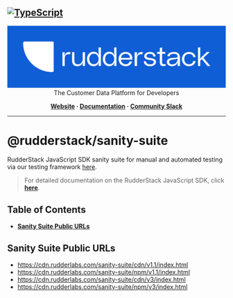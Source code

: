 ## [![TypeScript](https://img.shields.io/badge/%3C%2F%3E-TypeScript-%230074c1.svg)](https://www.typescriptlang.org/)

<p align="center">
  <a href="https://rudderstack.com/">
    <img alt="RudderStack" width="512" src="https://raw.githubusercontent.com/rudderlabs/rudder-sdk-js/develop/assets/rs-logo-full-light.jpg">
  </a>
  <br />
  <caption>The Customer Data Platform for Developers</caption>
</p>
<p align="center">
  <b>
    <a href="https://rudderstack.com">Website</a>
    ·
    <a href="https://rudderstack.com/docs/stream-sources/rudderstack-sdk-integration-guides/rudderstack-javascript-sdk/">Documentation</a>
    ·
    <a href="https://rudderstack.com/join-rudderstack-slack-community">Community Slack</a>
  </b>
</p>

---

# [](https://github.com/rudderlabs/rudder-sdk-js/blob/main/packages/sanity-suite/README.md#@rudderstack-sanity-suite)@rudderstack/sanity-suite

RudderStack JavaScript SDK sanity suite for manual and automated testing via our testing framework [here](https://github.com/rudderlabs/rudder-sdk-test).

> For detailed documentation on the RudderStack JavaScript SDK, click [**here**](https://www.rudderstack.com/docs/sources/event-streams/sdks/rudderstack-javascript-sdk/).

## Table of Contents

- [**Sanity Suite Public URLs**](#Sanity-Suite-Public-URLs)

## Sanity Suite Public URLs

- https://cdn.rudderlabs.com/sanity-suite/cdn/v1.1/index.html
- https://cdn.rudderlabs.com/sanity-suite/npm/v1.1/index.html
- https://cdn.rudderlabs.com/sanity-suite/cdn/v3/index.html
- https://cdn.rudderlabs.com/sanity-suite/npm/v3/index.html
